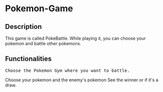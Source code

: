 # Pokemon-Game

## Description

This game is called PokeBattle. While playing it, you can choose your pokemon and battle other pokemons.

## Functionalities

<pre>Choose the Pokemon Gym where you want to battle.</pre>
Choose your pokemon and the enemy's pokemon
See the winner or if it's a draw. 
